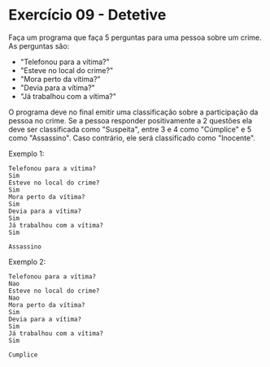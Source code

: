 # Exercício 09 - Detetive
Faça um programa que faça 5 perguntas para uma pessoa sobre um crime. As perguntas são:

* "Telefonou para a vítima?"
* "Esteve no local do crime?"
* "Mora perto da vítima?"
* "Devia para a vítima?"
* "Já trabalhou com a vítima?" 

O programa deve no final emitir uma classificação sobre a participação da pessoa no crime. Se a pessoa responder positivamente a 2 questões ela deve ser classificada como "Suspeita", entre 3 e 4 como "Cúmplice" e 5 como "Assassino". Caso contrário, ele será classificado como "Inocente".

Exemplo 1:
```
Telefonou para a vítima?
Sim
Esteve no local do crime?
Sim
Mora perto da vítima?
Sim
Devia para a vítima?
Sim
Já trabalhou com a vítima? 
Sim

Assassino
```

Exemplo 2:
```
Telefonou para a vítima?
Nao
Esteve no local do crime?
Nao
Mora perto da vítima?
Sim
Devia para a vítima?
Sim
Já trabalhou com a vítima? 
Sim

Cumplice
```
